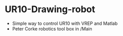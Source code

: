 # UR10-Drawing-robot
- Simple way to control UR10 with VREP and Matlab
- Peter Corke robotics tool box in /Main